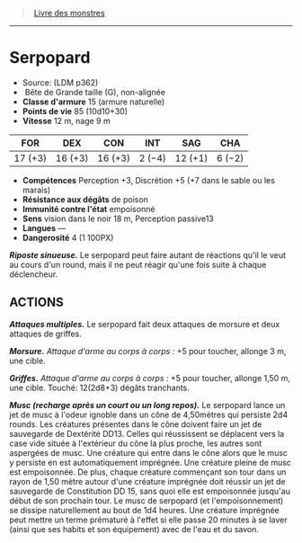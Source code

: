 ﻿> [Livre des monstres](tome_of_beasts.md)

---

# Serpopard

- Source: (LDM p362)
-  Bête de Grande taille (G), non-alignée
- **Classe d'armure** 15 (armure naturelle)
- **Points de vie** 85 (10d10+30)
- **Vitesse** 12 m, nage 9 m

|FOR|DEX|CON|INT|SAG|CHA|
|---|---|---|---|---|---|
|17 (+3)|16 (+3)|16 (+3)|2 (−4)|12 (+1)|6 (−2)|

- **Compétences** Perception +3, Discrétion +5 (+7 dans le sable ou les marais)
- **Résistance aux dégâts** de poison
- **Immunité contre l'état** empoisonné
- **Sens** vision dans le noir 18 m, Perception passive13
- **Langues** —
- **Dangerosité** 4 (1 100PX)

**_Riposte sinueuse._** Le serpopard peut faire autant de réactions qu'il le veut au cours d'un round, mais il ne peut réagir qu'une fois suite à chaque déclencheur.

## ACTIONS

**_Attaques multiples._** Le serpopard fait deux attaques de morsure et deux attaques de griffes.

**_Morsure._** _Attaque d'arme au corps à corps :_ +5 pour toucher, allonge 3 m, une cible.

**_Griffes._** _Attaque d'arme au corps à corps :_ +5 pour toucher, allonge 1,50 m, une cible. Touché: 12(2d8+3) dégâts tranchants.

**_Musc (recharge après un court ou un long repos)._** Le serpopard lance un jet de musc à l'odeur ignoble dans un cône de 4,50mètres qui persiste 2d4 rounds. Les créatures présentes dans le cône doivent faire un jet de sauvegarde de Dextérité DD13. Celles qui réussissent se déplacent vers la case vide située à l'extérieur du cône la plus proche, les autres sont aspergées de musc. Une créature qui entre dans le cône alors que le musc y persiste en est automatiquement imprégnée. Une créature pleine de musc est empoisonnée. De plus, chaque créature commençant son tour dans un rayon de 1,50 mètre autour d'une créature imprégnée doit réussir un jet de sauvegarde de Constitution DD 15, sans quoi elle est empoisonnée jusqu'au début de son prochain tour. Le musc de serpopard (et l'empoisonnement) se dissipe naturellement au bout de 1d4 heures. Une créature imprégnée peut mettre un terme prématuré à l'effet si elle passe 20 minutes à se laver (ainsi que ses habits et son équipement) avec de l'eau et du savon.


